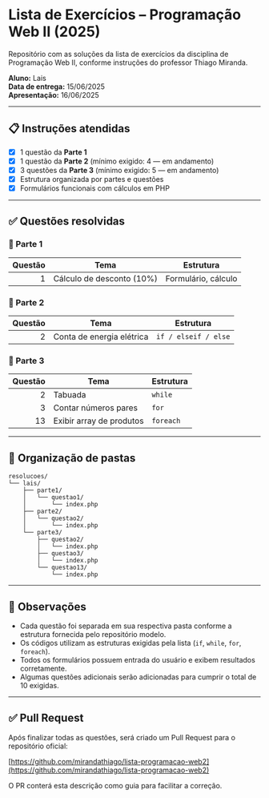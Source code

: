 # Lista de Exercícios – Programação Web II (2025)

Repositório com as soluções da lista de exercícios da disciplina de Programação Web II, conforme instruções do professor Thiago Miranda.

**Aluno:** Lais  
**Data de entrega:** 15/06/2025  
**Apresentação:** 16/06/2025

---

## 📋 Instruções atendidas

- [x] 1 questão da **Parte 1**
- [x] 1 questão da **Parte 2** (mínimo exigido: 4 — em andamento)
- [x] 3 questões da **Parte 3** (mínimo exigido: 5 — em andamento)
- [x] Estrutura organizada por partes e questões
- [x] Formulários funcionais com cálculos em PHP

---

## ✅ Questões resolvidas

### 📂 Parte 1
| Questão | Tema                         | Estrutura         |
|--------:|------------------------------|-------------------|
| 1       | Cálculo de desconto (10%)    | Formulário, cálculo |

### 📂 Parte 2
| Questão | Tema                             | Estrutura         |
|--------:|----------------------------------|-------------------|
| 2       | Conta de energia elétrica        | `if / elseif / else` |

### 📂 Parte 3
| Questão | Tema                              | Estrutura    |
|--------:|-----------------------------------|--------------|
| 2       | Tabuada                           | `while`      |
| 3       | Contar números pares              | `for`        |
| 13      | Exibir array de produtos          | `foreach`    |

---

## 📁 Organização de pastas

```
resolucoes/
└── lais/
    ├── parte1/
    │   └── questao1/
    │       └── index.php
    ├── parte2/
    │   └── questao2/
    │       └── index.php
    └── parte3/
        ├── questao2/
        │   └── index.php
        ├── questao3/
        │   └── index.php
        └── questao13/
            └── index.php
```

---

## 📝 Observações

- Cada questão foi separada em sua respectiva pasta conforme a estrutura fornecida pelo repositório modelo.
- Os códigos utilizam as estruturas exigidas pela lista (`if`, `while`, `for`, `foreach`).
- Todos os formulários possuem entrada do usuário e exibem resultados corretamente.
- Algumas questões adicionais serão adicionadas para cumprir o total de 10 exigidas.

---

## ✅ Pull Request

Após finalizar todas as questões, será criado um Pull Request para o repositório oficial:

[https://github.com/mirandathiago/lista-programacao-web2](https://github.com/mirandathiago/lista-programacao-web2)

O PR conterá esta descrição como guia para facilitar a correção.

